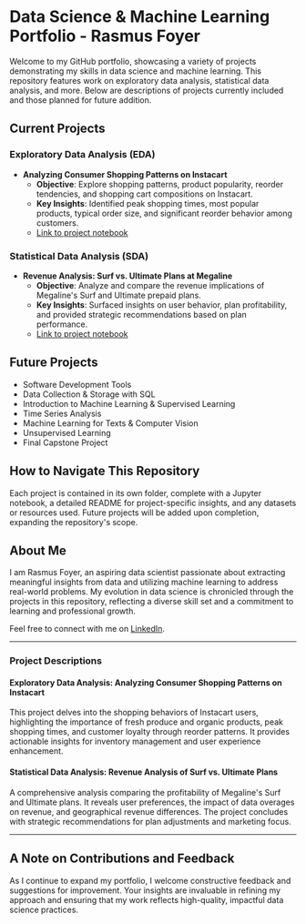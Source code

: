# Data Science & Machine Learning Portfolio - Rasmus Foyer

Welcome to my GitHub portfolio, showcasing a variety of projects demonstrating my skills in data science and machine learning. This repository features work on exploratory data analysis, statistical data analysis, and more. Below are descriptions of projects currently included and those planned for future addition.

## Current Projects

### Exploratory Data Analysis (EDA)
- **Analyzing Consumer Shopping Patterns on Instacart**
  - **Objective**: Explore shopping patterns, product popularity, reorder tendencies, and shopping cart compositions on Instacart.
  - **Key Insights**: Identified peak shopping times, most popular products, typical order size, and significant reorder behavior among customers.
  - [Link to project notebook](#)

### Statistical Data Analysis (SDA)
- **Revenue Analysis: Surf vs. Ultimate Plans at Megaline**
  - **Objective**: Analyze and compare the revenue implications of Megaline's Surf and Ultimate prepaid plans.
  - **Key Insights**: Surfaced insights on user behavior, plan profitability, and provided strategic recommendations based on plan performance.
  - [Link to project notebook](#)

## Future Projects
- Software Development Tools
- Data Collection & Storage with SQL
- Introduction to Machine Learning & Supervised Learning
- Time Series Analysis
- Machine Learning for Texts & Computer Vision
- Unsupervised Learning
- Final Capstone Project

## How to Navigate This Repository
Each project is contained in its own folder, complete with a Jupyter notebook, a detailed README for project-specific insights, and any datasets or resources used. Future projects will be added upon completion, expanding the repository's scope.

## About Me
I am Rasmus Foyer, an aspiring data scientist passionate about extracting meaningful insights from data and utilizing machine learning to address real-world problems. My evolution in data science is chronicled through the projects in this repository, reflecting a diverse skill set and a commitment to learning and professional growth.

Feel free to connect with me on [LinkedIn](https://www.linkedin.com/in/rasmus-foyer/).

---

### Project Descriptions

#### Exploratory Data Analysis: Analyzing Consumer Shopping Patterns on Instacart
This project delves into the shopping behaviors of Instacart users, highlighting the importance of fresh produce and organic products, peak shopping times, and customer loyalty through reorder patterns. It provides actionable insights for inventory management and user experience enhancement.

#### Statistical Data Analysis: Revenue Analysis of Surf vs. Ultimate Plans
A comprehensive analysis comparing the profitability of Megaline's Surf and Ultimate plans. It reveals user preferences, the impact of data overages on revenue, and geographical revenue differences. The project concludes with strategic recommendations for plan adjustments and marketing focus.

---

## A Note on Contributions and Feedback
As I continue to expand my portfolio, I welcome constructive feedback and suggestions for improvement. Your insights are invaluable in refining my approach and ensuring that my work reflects high-quality, impactful data science practices.
